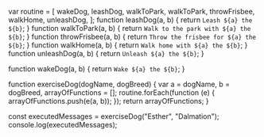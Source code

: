 var routine = [
  wakeDog,
  leashDog,
  walkToPark,
  walkToPark,
  throwFrisbee,
  walkHome,
  unleashDog,
];
function leashDog(a, b) {
  return `Leash ${a} the ${b}`;
}
function walkToPark(a, b) {
  return `Walk to the park with ${a} the ${b}`;
}
function throwFrisbee(a, b) {
  return `Throw the frisbee for ${a} the ${b}`;
}
function walkHome(a, b) {
  return `Walk home with ${a} the ${b}`;
}
function unleashDog(a, b) {
  return `Unleash ${a} the ${b}`;
}

function wakeDog(a, b) {
  return `Wake ${a} the ${b}`;
}

function exerciseDog(dogName, dogBreed) {
  var a = dogName,
    b = dogBreed,
    arrayOfFunctions = [];
  routine.forEach(function (e) {
    arrayOfFunctions.push(e(a, b));
  });
  return arrayOfFunctions;
}

const executedMessages = exerciseDog("Esther", "Dalmation"); 
console.log(executedMessages);
